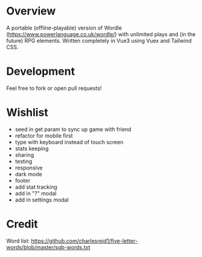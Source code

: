 # Overview

A portable (offline-playable) version of Wordle (https://www.powerlanguage.co.uk/wordle/) with unlimited plays and (in the future) RPG elements.  Written completely in Vue3 using Vuex and Tailwind CSS.

# Development

Feel free to fork or open pull requests!

# Wishlist

- seed in get param to sync up game with friend
- refactor for mobile first
- type with keyboard instead of touch screen
- stats keeping
- sharing
- testing
- responsive
- dark mode
- footer
- add stat tracking
- add in "?" modal
- add in settings modal

# Credit

Word list: https://github.com/charlesreid1/five-letter-words/blob/master/sgb-words.txt
